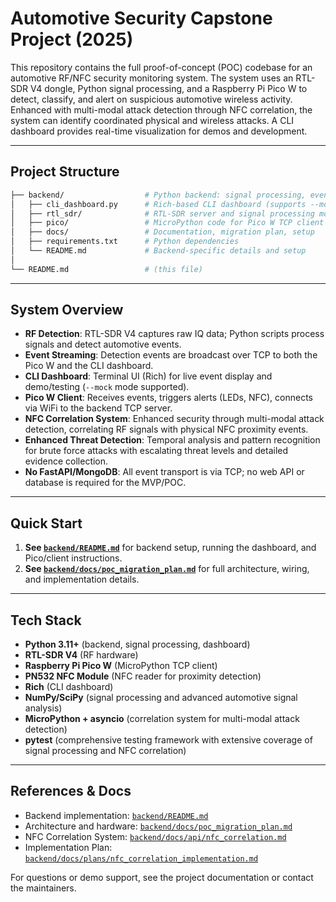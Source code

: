 # Automotive Security Capstone Project (2025)

This repository contains the full proof-of-concept (POC) codebase for an automotive RF/NFC security monitoring system. The system uses an RTL-SDR V4 dongle, Python signal processing, and a Raspberry Pi Pico W to detect, classify, and alert on suspicious automotive wireless activity. Enhanced with multi-modal attack detection through NFC correlation, the system can identify coordinated physical and wireless attacks. A CLI dashboard provides real-time visualization for demos and development.

---

## Project Structure

```sh
├── backend/                  # Python backend: signal processing, event streaming, dashboard, Pico client
│   ├── cli_dashboard.py      # Rich-based CLI dashboard (supports --mock mode)
│   ├── rtl_sdr/              # RTL-SDR server and signal processing modules
│   ├── pico/                 # MicroPython code for Pico W TCP client
│   ├── docs/                 # Documentation, migration plan, setup
│   ├── requirements.txt      # Python dependencies
│   └── README.md             # Backend-specific details and setup
│
└── README.md                 # (this file)
```

---

## System Overview

- **RF Detection**: RTL-SDR V4 captures raw IQ data; Python scripts process signals and detect automotive events.
- **Event Streaming**: Detection events are broadcast over TCP to both the Pico W and the CLI dashboard.
- **CLI Dashboard**: Terminal UI (Rich) for live event display and demo/testing (`--mock` mode supported).
- **Pico W Client**: Receives events, triggers alerts (LEDs, NFC), connects via WiFi to the backend TCP server.
- **NFC Correlation System**: Enhanced security through multi-modal attack detection, correlating RF signals with physical NFC proximity events.
- **Enhanced Threat Detection**: Temporal analysis and pattern recognition for brute force attacks with escalating threat levels and detailed evidence collection.
- **No FastAPI/MongoDB**: All event transport is via TCP; no web API or database is required for the MVP/POC.

---

## Quick Start

1. **See [`backend/README.md`](backend/README.md)** for backend setup, running the dashboard, and Pico/client instructions.
2. **See [`backend/docs/poc_migration_plan.md`](backend/docs/poc_migration_plan.md)** for full architecture, wiring, and implementation details.

---

## Tech Stack

- **Python 3.11+** (backend, signal processing, dashboard)
- **RTL-SDR V4** (RF hardware)
- **Raspberry Pi Pico W** (MicroPython TCP client)
- **PN532 NFC Module** (NFC reader for proximity detection)
- **Rich** (CLI dashboard)
- **NumPy/SciPy** (signal processing and advanced automotive signal analysis)
- **MicroPython + asyncio** (correlation system for multi-modal attack detection)
- **pytest** (comprehensive testing framework with extensive coverage of signal processing and NFC correlation)

---

## References & Docs

- Backend implementation: [`backend/README.md`](backend/README.md)
- Architecture and hardware: [`backend/docs/poc_migration_plan.md`](backend/docs/poc_migration_plan.md)
- NFC Correlation System: [`backend/docs/api/nfc_correlation.md`](backend/docs/api/nfc_correlation.md)
- Implementation Plan: [`backend/docs/plans/nfc_correlation_implementation.md`](backend/docs/plans/nfc_correlation_implementation.md)

For questions or demo support, see the project documentation or contact the maintainers.